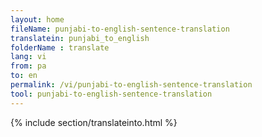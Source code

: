 ```yaml
---
layout: home
fileName: punjabi-to-english-sentence-translation
translatein: punjabi_to_english
folderName : translate
lang: vi
from: pa
to: en
permalink: /vi/punjabi-to-english-sentence-translation
tool: punjabi-to-english-sentence-translation
---
```

{% include section/translateinto.html %}